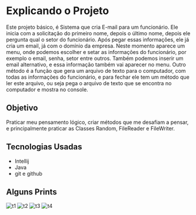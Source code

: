 # Explicando o Projeto
Este projeto básico, é Sistema que cria E-mail para um funcionário. Ele inicia com a solicitação do primeiro nome, depois o último nome, depois ele pergunta qual o setor do funcionário. Após pegar essas informações, ele já cria um email, já com o domínio da empresa.
Neste momento aparece um menu, onde podemos escolher e setar as informações do funcionário, por exemplo o email, senha, setor entre outros. Também podemos inserir um email alternativo, e essa informação também vai aparecer no menu. Outro método é a função que gera um arquivo de texto para o computador, com todas as informações do funcionário, e para fechar ele tem um método que ler este arquivo, ou seja pega o arquivo de texto que se encontra no computador e mostra no console.

## Objetivo
Praticar meu pensamento lógico, criar métodos que me desafiam a pensar, e principalmente praticar as Classes Random, FileReader e FileWriter.

## Tecnologias Usadas
- Intellij
- Java
- git e github

##

## Alguns Prints
![t1](https://user-images.githubusercontent.com/76777760/196073028-c40bec45-339c-44c9-a5ed-884c50e56e5f.jpg)
![t2](https://user-images.githubusercontent.com/76777760/196073032-02f7a4f8-b348-40e7-bec8-f60f1a280f3e.jpg)
![t3](https://user-images.githubusercontent.com/76777760/196073034-812c06ad-75f9-42f3-91e2-f5c2014f96c3.jpg)
![t4](https://user-images.githubusercontent.com/76777760/196073036-9b5418c4-b04c-488a-8dbf-15964d84bf38.jpg)
